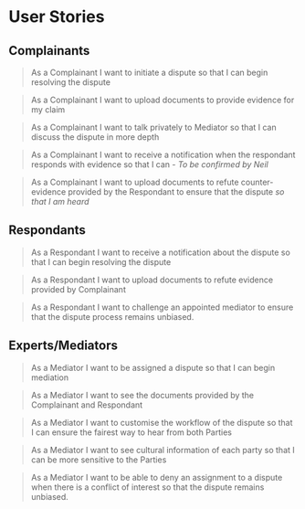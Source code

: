 # User Stories

## Complainants
> As a Complainant I want to initiate a dispute so that I can begin resolving the dispute

> As a Complainant I want to upload documents to provide evidence for my claim

> As a Complainant I want to talk privately to Mediator so that I can discuss the dispute in more depth

> As a Complainant I want to receive a notification when the respondant responds with evidence so that I can  - *To be confirmed by Neil*

> As a Complainant I want to upload documents to refute counter-evidence provided by the Respondant to ensure that the dispute *so that I am heard*


## Respondants
> As a Respondant I want to receive a notification about the dispute so that I can begin resolving the dispute

> As a Respondant I want to upload documents to refute evidence provided by Complainant

> As a Respondant I want to challenge an appointed mediator to ensure that the dispute process remains unbiased.


## Experts/Mediators
> As a Mediator I want to be assigned a dispute so that I can begin mediation

> As a Mediator I want to see the documents provided by the Complainant and Respondant

> As a Mediator I want to customise the workflow of the dispute so that I can ensure the fairest way to hear from both Parties

> As a Mediator I want to see cultural information of each party so that I can be more sensitive to the Parties

> As a Mediator I want to be able to deny an assignment to a dispute when there is a conflict of interest so that the dispute remains unbiased.
